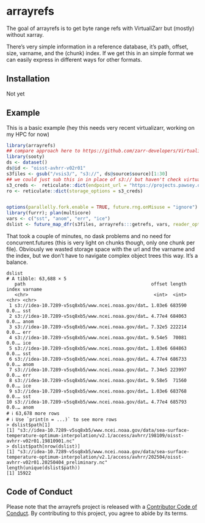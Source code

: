 
<!-- README.md is generated from README.Rmd. Please edit that file -->

# arrayrefs

<!-- badges: start -->
<!-- badges: end -->

The goal of arrayrefs is to get byte range refs with VirtualiZarr but
(mostly) without xarray.

There’s very simple information in a reference database, it’s path,
offset, size, varname, and the (chunk) index. If we get this in an
simple format we can easily express in different ways for other formats.

## Installation

Not yet

## Example

This is a basic example (hey this needs very recent virtualizarr,
working on my HPC for now)

``` r
library(arrayrefs)
## compare approach here to https://github.com/zarr-developers/VirtualiZarr/issues/533
library(sooty)
ds <- dataset()
ds@id <- "oisst-avhrr-v02r01"
s3files <- gsub("/vsis3/", "s3://", ds@source$source)[1:30]
## we could just sub this in in place of s3:// but haven't check virtualizarr will allow
s3_creds <-  reticulate::dict(endpoint_url = "https://projects.pawsey.org.au", anon = TRUE)
ro <- reticulate::dict(storage_options = s3_creds)


options(parallelly.fork.enable = TRUE, future.rng.onMisuse = "ignore")
library(furrr); plan(multicore)
vars <- c("sst", "anom", "err", "ice")
dslist <- future_map_dfr(s3files, arrayrefs:::getrefs, vars, reader_options = ro)
```

That took a couple of minutes, no dask problems and no need for
concurrent.futures (this is very light on chunks though, only one chunk
per file). Obviously we wasted storage space with the url and the
varname and the index, but we don’t have to navigate complex object
trees this way. It’s a balance.

    dslist
    # A tibble: 63,688 × 5
       path                                              offset length index varname
       <chr>                                              <int>  <int> <chr> <chr>
     1 s3://idea-10.7289-v5sq8xb5/www.ncei.noaa.gov/dat… 1.03e6 683590 0.0.… sst
     2 s3://idea-10.7289-v5sq8xb5/www.ncei.noaa.gov/dat… 4.77e4 684063 0.0.… anom
     3 s3://idea-10.7289-v5sq8xb5/www.ncei.noaa.gov/dat… 7.32e5 222214 0.0.… err
     4 s3://idea-10.7289-v5sq8xb5/www.ncei.noaa.gov/dat… 9.54e5  70081 0.0.… ice
     5 s3://idea-10.7289-v5sq8xb5/www.ncei.noaa.gov/dat… 1.03e6 684863 0.0.… sst
     6 s3://idea-10.7289-v5sq8xb5/www.ncei.noaa.gov/dat… 4.77e4 686733 0.0.… anom
     7 s3://idea-10.7289-v5sq8xb5/www.ncei.noaa.gov/dat… 7.34e5 223997 0.0.… err
     8 s3://idea-10.7289-v5sq8xb5/www.ncei.noaa.gov/dat… 9.58e5  71560 0.0.… ice
     9 s3://idea-10.7289-v5sq8xb5/www.ncei.noaa.gov/dat… 1.03e6 683768 0.0.… sst
    10 s3://idea-10.7289-v5sq8xb5/www.ncei.noaa.gov/dat… 4.77e4 685793 0.0.… anom
    # ℹ 63,678 more rows
    # ℹ Use `print(n = ...)` to see more rows
    > dslist$path[1]
    [1] "s3://idea-10.7289-v5sq8xb5/www.ncei.noaa.gov/data/sea-surface-temperature-optimum-interpolation/v2.1/access/avhrr/198109/oisst-avhrr-v02r01.19810901.nc"
    > dslist$path[nrow(dslist)]
    [1] "s3://idea-10.7289-v5sq8xb5/www.ncei.noaa.gov/data/sea-surface-temperature-optimum-interpolation/v2.1/access/avhrr/202504/oisst-avhrr-v02r01.20250404_preliminary.nc"
    length(unique(dslist$path))
    [1] 15922

## Code of Conduct

Please note that the arrayrefs project is released with a [Contributor
Code of
Conduct](https://contributor-covenant.org/version/2/1/CODE_OF_CONDUCT.html).
By contributing to this project, you agree to abide by its terms.
